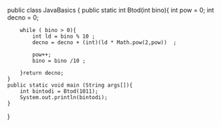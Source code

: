 public class JavaBasics {
    public static int Btod(int bino){
        int pow = 0;
        int decno = 0;

        while ( bino > 0){
            int ld = bino % 10 ;
            decno = decno + (int)(ld * Math.pow(2,pow))  ;

            pow++;
            bino = bino /10 ;

        }return decno;
    }
    public static void main (String args[]){
        int bintodi = Btod(1011);
        System.out.println(bintodi);
    }
}
